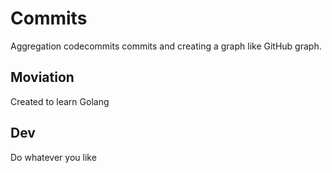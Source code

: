 # Commits

Aggregation codecommits commits and creating a graph like GitHub graph.


## Moviation

Created to learn Golang

## Dev 

Do whatever you like
